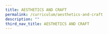 ```yaml
---
title: AESTHETICS AND CRAFT
permalink: /curriculum/aesthetics-and-craft
description: ""
third_nav_title: AESTHETICS AND CRAFT
---
```

